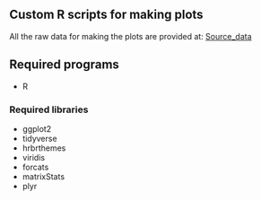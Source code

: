 ## Custom R scripts for making plots
All the raw data for making the plots are provided at: [Source_data](https://github.com/yunhuip/Supplementary-data-for-Peng-et-al-2021/tree/main/Source_Data)

## Required programs

* R

### Required libraries

* ggplot2
* tidyverse
* hrbrthemes
* viridis
* forcats
* matrixStats
* plyr

